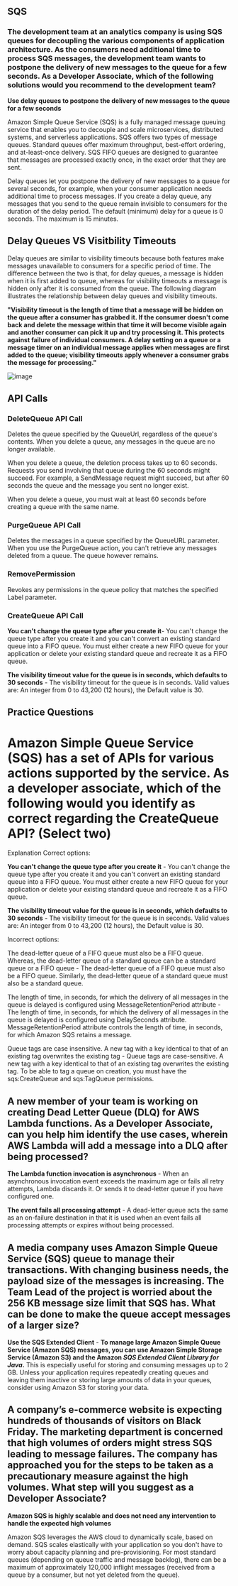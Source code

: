 ## SQS 

### The development team at an analytics company is using SQS queues for decoupling the various components of application architecture. As the consumers need additional time to process SQS messages, the development team wants to postpone the delivery of new messages to the queue for a few seconds. As a Developer Associate, which of the following solutions would you recommend to the development team?

**Use delay queues to postpone the delivery of new messages to the queue for a few seconds**

Amazon Simple Queue Service (SQS) is a fully managed message queuing service that enables you to decouple and scale microservices, distributed systems, and serverless applications. SQS offers two types of message queues. Standard queues offer maximum throughput, best-effort ordering, and at-least-once delivery. SQS FIFO queues are designed to guarantee that messages are processed exactly once, in the exact order that they are sent.

Delay queues let you postpone the delivery of new messages to a queue for several seconds, for example, when your consumer application needs additional time to process messages. If you create a delay queue, any messages that you send to the queue remain invisible to consumers for the duration of the delay period. The default (minimum) delay for a queue is 0 seconds. The maximum is 15 minutes.

## Delay Queues VS Visitbility Timeouts

Delay queues are similar to visibility timeouts because both features make messages unavailable to consumers for a specific period of time. The difference between the two is that, for delay queues, a message is hidden when it is first added to queue, whereas for visibility timeouts a message is hidden only after it is consumed from the queue. The following diagram illustrates the relationship between delay queues and visibility timeouts.

**"Visibility timeout is the length of time that a message will be hidden on the queue after a consumer has grabbed it. If the consumer doesn't come back and delete the message within that time it will become visible again and another consumer can pick it up and try processing it. This protects against failure of individual consumers. A delay setting on a queue or a message timer on an individual message applies when messages are first added to the queue; visibility timeouts apply whenever a consumer grabs the message for processing."**

![image](https://user-images.githubusercontent.com/44325167/130941435-59e0d8fc-8d8e-48eb-aad6-89258d80bb39.png)


## API Calls

### DeleteQueue API Call
Deletes the queue specified by the QueueUrl, regardless of the queue's contents. When you delete a queue, any messages in the queue are no longer available.

When you delete a queue, the deletion process takes up to 60 seconds. Requests you send involving that queue during the 60 seconds might succeed. For example, a SendMessage request might succeed, but after 60 seconds the queue and the message you sent no longer exist.

When you delete a queue, you must wait at least 60 seconds before creating a queue with the same name.
 
### PurgeQueue API Call
 
Deletes the messages in a queue specified by the QueueURL parameter. When you use the PurgeQueue action, you can't retrieve any messages deleted from a queue. The queue however remains.

 ### RemovePermission 
 
 Revokes any permissions in the queue policy that matches the specified Label parameter.

### CreateQueue API Call
**You can't change the queue type after you create it**- You can't change the queue type after you create it and you can't convert an existing standard queue into a FIFO queue. You must either create a new FIFO queue for your application or delete your existing standard queue and recreate it as a FIFO queue.

**The visibility timeout value for the queue is in seconds, which defaults to 30 seconds** - The visibility timeout for the queue is in seconds. Valid values are: An integer from 0 to 43,200 (12 hours), the Default value is 30.

## Practice Questions 

# Amazon Simple Queue Service (SQS) has a set of APIs for various actions supported by the service. As a developer associate, which of the following would you identify as correct regarding the CreateQueue API? (Select two)

Explanation
Correct options:

**You can't change the queue type after you create it** - You can't change the queue type after you create it and you can't convert an existing standard queue into a FIFO queue. You must either create a new FIFO queue for your application or delete your existing standard queue and recreate it as a FIFO queue.

**The visibility timeout value for the queue is in seconds, which defaults to 30 seconds** - The visibility timeout for the queue is in seconds. Valid values are: An integer from 0 to 43,200 (12 hours), the Default value is 30.

Incorrect options:

The dead-letter queue of a FIFO queue must also be a FIFO queue. Whereas, the dead-letter queue of a standard queue can be a standard queue or a FIFO queue - The dead-letter queue of a FIFO queue must also be a FIFO queue. Similarly, the dead-letter queue of a standard queue must also be a standard queue.

The length of time, in seconds, for which the delivery of all messages in the queue is delayed is configured using MessageRetentionPeriod attribute - The length of time, in seconds, for which the delivery of all messages in the queue is delayed is configured using DelaySeconds attribute. MessageRetentionPeriod attribute controls the length of time, in seconds, for which Amazon SQS retains a message.

Queue tags are case insensitive. A new tag with a key identical to that of an existing tag overwrites the existing tag - Queue tags are case-sensitive. A new tag with a key identical to that of an existing tag overwrites the existing tag. To be able to tag a queue on creation, you must have the sqs:CreateQueue and sqs:TagQueue permissions.

## A new member of your team is working on creating Dead Letter Queue (DLQ) for AWS Lambda functions. As a Developer Associate, can you help him identify the use cases, wherein AWS Lambda will add a message into a DLQ after being processed?

**The Lambda function invocation is asynchronous** - When an asynchronous invocation event exceeds the maximum age or fails all retry attempts, Lambda discards it. Or sends it to dead-letter queue if you have configured one.

**The event fails all processing attempt** - A dead-letter queue acts the same as an on-failure destination in that it is used when an event fails all processing attempts or expires without being processed.

## A media company uses Amazon Simple Queue Service (SQS) queue to manage their transactions. With changing business needs, the payload size of the messages is increasing. The Team Lead of the project is worried about the 256 KB message size limit that SQS has. What can be done to make the queue accept messages of a larger size?

**Use the SQS Extended Client** - **To manage large Amazon Simple Queue Service (Amazon SQS) messages, you can use Amazon Simple Storage Service (Amazon S3) and the Amazon _SQS Extended Client Library for Java_.** This is especially useful for storing and consuming messages up to 2 GB. Unless your application requires repeatedly creating queues and leaving them inactive or storing large amounts of data in your queues, consider using Amazon S3 for storing your data.

## A company’s e-commerce website is expecting hundreds of thousands of visitors on Black Friday. The marketing department is concerned that high volumes of orders might stress SQS leading to message failures. The company has approached you for the steps to be taken as a precautionary measure against the high volumes. What step will you suggest as a Developer Associate?

**Amazon SQS is highly scalable and does not need any intervention to handle the expected high volumes**

Amazon SQS leverages the AWS cloud to dynamically scale, based on demand. SQS scales elastically with your application so you don't have to worry about capacity planning and pre-provisioning. For most standard queues (depending on queue traffic and message backlog), there can be a maximum of approximately 120,000 inflight messages (received from a queue by a consumer, but not yet deleted from the queue).

